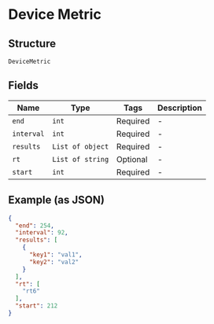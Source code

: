 
# Device Metric

## Structure

`DeviceMetric`

## Fields

| Name | Type | Tags | Description |
|  --- | --- | --- | --- |
| `end` | `int` | Required | - |
| `interval` | `int` | Required | - |
| `results` | `List of object` | Required | - |
| `rt` | `List of string` | Optional | - |
| `start` | `int` | Required | - |

## Example (as JSON)

```json
{
  "end": 254,
  "interval": 92,
  "results": [
    {
      "key1": "val1",
      "key2": "val2"
    }
  ],
  "rt": [
    "rt6"
  ],
  "start": 212
}
```

